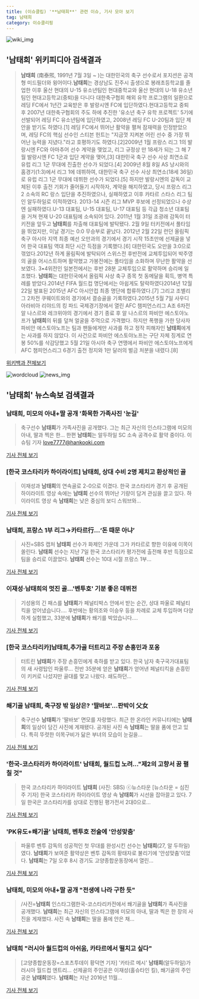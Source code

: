 ```yaml
---
title: (이슈클립) '**남태희**' 관련 이슈, 기사 모아 보기
tag: 남태희
category: 이슈클리핑
---
```

![wiki_img](https://user-images.githubusercontent.com/42597476/44503234-41136a80-a6d0-11e8-9071-6fc6418eafe4.png)
## **'**남태희**'** 위키피디아 검색결과
>**남태희** (南泰煕, 1991년 7월 3일 ~ )는 대한민국의 축구 선수로서 포지션은 공격형 미드필더와 윙어이다.**남태희**는 경상남도 진주시 출생으로 봉래초등학교를 졸업한 이후 울산 현대의 U-15 유소년팀인 현대중학교와 울산 현대의 U-18 유소년 팀인 현대고등학교(중퇴)을 다니다 대한축구협회 해외 유학 프로그램의 일환으로 레딩 FC에서 1년간 교육받은 후 발랑시엔 FC에 입단하였다.현대고등학교 중퇴 후 2007년 대한축구협회의 주도 하에 추진한 '유소년 축구 유학 프로젝트' 5기에 선발되어 레딩 FC 유소년팀에 입단하였고, 2008년 레딩 FC U-20팀과 입단 제안을 받기도 하였다.[1] 레딩 FC에서 뛰어난 활약을 펼쳐 잠재력을 인정받았으며, 레딩 FC의 핵심 선수인 스티븐 헌트는 "지금껏 지켜본 어린 선수 중 가장 뛰어난 능력을 지녔다."라고 호평하기도 하였다.[2]2009년 1월 프랑스 리그 1의 발랑시엔 FC와 아마추어 선수 계약을 맺었고, 리그 규정상 만 18세가 되는 그 해 7월 발랑시엔 FC 1군과 입단 계약을 맺어,[3] 대한민국 축구 선수 사상 최연소로 유럽 리그 1군 무대에 진출한 선수가 되었다.[4] 2009년 8월 8일 AS 낭시와의 홈경기(1:3)에서 리그 1에 데뷔하여, 대한민국 축구 선수 사상 최연소(18세 36일)로 유럽 리그 1군 무대에 데뷔한 선수가 되었다.[5] 하지만 발랑시엔의 감독이 교체된 이후 출전 기회가 줄어들기 시작하자, 계약을 해지하였고, 당시 프랑스 리그 2 소속의 RC 랑스 입단을 추진하였으나, 실패하였고 이후 카타르 스타스 리그 팀인 알두하일로 이적하였다. 2013-14 시즌 리그 MVP 후보에 선정되었으나 수상엔 실패하였다.U-13 대표팀, U-15 대표팀, U-17 대표팀 등 각급 청소년 대표팀을 거쳐 현재 U-20 대표팀에 소속되어 있다. 2011년 1월 31일 조광래 감독이 터키전을 앞두고 **남태희**를 차출해 대표팀에 발탁됐다. 2월 9일 터키전에서 풀타임을 뛰었지만, 이날 경기는 0:0 무승부로 끝났다. 2012년 2월 22일 런던 올림픽 축구 아시아 지역 최종 예선 오만과의 경기에서 경기 시작 15초만에 선제골을 넣어 한국 대표팀 역대 최단 시간 득점을 기록했다.[6] 대한민국도 오만을 3:0으로 꺾었다.2012년 하계 올림픽에 발탁되어 스위스전 후반전에 교체투입되어 박주영의 골을 어시스트하며 활약했고 가봉전에는 풀타임을 소화하며 무난한 활약을 선보였다. 3•4위전인 일본전에서는 후반 28분 교체투입으로 활약하며 승리에 일조했다. **남태희**는 대한민국에서 올림픽 사상 축구 종목 첫 동메달을 획득, 병역 특례를 받았다.2014년 FIFA 월드컵 명단에서는 아쉽게도 탈락하였다2014년 12월 22일 발표된 2015년 AFC 아시안컵 최종 명단에 합류하였다.[7] 그리고 조별리그 2차전 쿠웨이트와의 경기에서 결승골을 기록하였다.2015년 5월 7일 사우디아라비아 리야드의 킹 파드 국제경기장에서 열린 AFC 챔피언스리그 A조 6차전 알 나스르와 레크위야의 경기에서 경기 종료 후 알 나스르의 파비안 에스토야노프가 **남태희**의 뒤를 덮쳐 얼굴을 주먹으로 가격했다. 하지만 폭행을 가한 당사자 파비안 에스토야노프는 팀과 팬들에게만 사과를 하고 정작 피해자인 **남태희**에게는 사과를 하지 않았다. 이 사건으로 파비안 에스토야노프는 구단 자체 징계로 연봉 50%를 삭감당했고 5월 21일 아시아 축구 연맹에서 파비안 에스토야노프에게 AFC 챔피언스리그 6경기 출전 정지와 1만 달러의 벌금 처분을 내렸다.[8]

<a href="https://ko.wikipedia.org/wiki/남태희" target="_blank">위키백과 전체보기</a>

![wordcloud](https://s3.ap-northeast-2.amazonaws.com/lyrics101-wordcloud/2018-09-08-1536360982.png)
![news_img](https://user-images.githubusercontent.com/42597476/44507050-1206f400-a6e4-11e8-8d98-7ffbfebb353f.png)
## **'**남태희**'** 뉴스속보 검색결과
### **남태희**, 미모의 아내+딸 공개 '화목한 가족사진 '눈길'

>축구선수 **남태희**가 가족사진을 공개했다. 그는 최근 자신의 인스타그램에 미모의 아내, 딸과 찍은 한... 한편 **남태희**는 알두하일 SC 소속 공격수로 활약 중이다. 이슈팀 기자 love7777@hankooki.com

<a href="http://daily.hankooki.com/lpage/entv/201809/dh20180908071830139020.htm" target="_blank">기사 전체 보기</a>

### [한국 코스타리카 하이라이트] **남태희**, 상대 수비 2명 제치고 환상적인 골

>이재성과 **남태희**의 연속골로 2-0으로 이겼다. 한국 코스타리카 경기 후 공개된 하이라이트 영상 속에는 **남태희** 선수의 뛰어난 기량이 담겨 관심을 끌고 있다. 하이라이트 영상 속 **남태희**는 낮은 중심의 보디 스워브와...

<a href="http://www.anewsa.com/detail.php?number=1369277&thread=06r02" target="_blank">기사 전체 보기</a>

### **남태희**, 프랑스 1부 리그→카타르行...‘돈 때문 아냐’

>사진=SBS 캡처 **남태희** 선수가 화제인 가운데 그가 카타르로 향한 이유에 이목이 쏠린다. **남태희** 선수는 지난 7일 한국 코스타리카 평가전에 출전해 후반 득점으로 팀을 승리로 이끌었다. **남태희** 선수는 10대 시절 프랑스 1부...

<a href="http://www.gukjenews.com/news/articleView.html?idxno=988171" target="_blank">기사 전체 보기</a>

### 이재성·**남태희**의 멋진 골…'벤투호' 기분 좋은 데뷔전

>기성용의 긴 패스를 **남태희**가 페널티박스 안에서 받는 순간, 상대 파울로 페널티킥을 얻어냈습니다.... 후반에는 황의조와 이승우 등을 차례로 교체 투입하며 다양하게 실험했고, 33분에 **남태희**가 쐐기를 박았습니다....

<a href="https://news.sbs.co.kr/news/endPage.do?news_id=N1004925697&plink=ORI&cooper=NAVER" target="_blank">기사 전체 보기</a>

### [한국 코스타리카]**남태희**,추가골 터트리고 주장 손흥민과 포옹

>터트린 **남태희**가 주장 손흥민에게 축하를 받고 있다. 한국 남자 축구국가대표팀의 새 사령탑인 파울루... 전반 35분에 얻은 **남태희**가 얻어낸 페널티킥을 손흥민이 키커로 나섰지만 골대를 맞고 나왔다. 쇄도하던...

<a href="http://www.polinews.co.kr/news/article.html?no=366805" target="_blank">기사 전체 보기</a>

### 쐐기골 **남태희**, 축구장 밖 일상은? '딸바보'…판박이 父女

>축구선수 **남태희**가 '딸바보' 면모를 자랑했다. 최근 한 온라인 커뮤니티에는 **남태희**의 일상이 담긴 사진에 게재됐다. 공개된 사진 속 **남태희**는 딸을 품에 안고 있다. 특히 뚜렷한 이목구비가 닮은 부녀의 모습이 눈길을...

<a href="http://www.topstarnews.net/news/articleView.html?idxno=478160" target="_blank">기사 전체 보기</a>

### '한국-코스타리카 하이라이트' **남태희**, 월드컵 노려…"제2의 고향서 꿈 펼칠 것"

>한국 코스타리카 하이라이트 **남태희** (사진: SBS) ⓒ뉴스타운 [뉴스타운 = 심진주 기자] 한국 코스타리카 하이라이트 영상 속 **남태희**가 시선을 잡아끌고 있다. 7일 한국은 코스타리카를 상대로 진행된 평가전서 2대0으로...

<a href="http://www.newstown.co.kr/news/articleView.html?idxno=339743" target="_blank">기사 전체 보기</a>

### 'PK유도+쐐기골' **남태희**, 벤투호 전술에 '안성맞춤'

>파울루 벤투 감독의 성공적인 첫 무대를 완성시킨 선수는 **남태희**(27, 알 두하일)였다. **남태희**가 보여준 활약상은 벤투 감독의 황태자로 불리기에 '안성맞춤'이었다. **남태희**는 7일 오후 8시 경기도 고양종합운동장에서 열린...

<a href="http://www.osen.co.kr/article/G1110984892" target="_blank">기사 전체 보기</a>

### **남태희**, 미모의 아내+딸 공개 "전생에 나라 구한 듯"

>/사진=**남태희** 인스타그램한국-코스타리카전에서 쐐기골을 **남태희**가 족사진을 공개했다. **남태희**는 최근 자신의 인스타그램에 미모의 아내, 딸과 찍은 한 장의 사진을 게재했다. 사진 속 **남태희**는 딸을 품에 안은 채...

<a href="http://www.asiatoday.co.kr/view.php?key=20180908010004359" target="_blank">기사 전체 보기</a>

### **남태희** "러시아 월드컵의 아쉬움, 카타르에서 떨치고 싶다"

>[고양종합운동장=스포츠투데이 황덕연 기자] '카타르 메시' **남태희**(알두하일)가 러시아 월드컵 엔트리... 선제골의 주인공은 이재성(홀슈타인 킬), 쐐기골의 주인공은 **남태희**였다. **남태희**는 지난 2016년 11월...

<a href="http://stoo.asiae.co.kr/news/naver_view.htm?idxno=2018090800005021604" target="_blank">기사 전체 보기</a>


